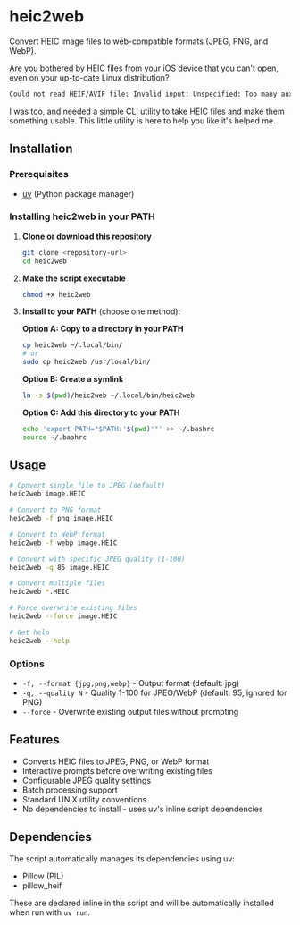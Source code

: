 # heic2web

Convert HEIC image files to web-compatible formats (JPEG, PNG, and WebP).

Are you bothered by HEIC files from your iOS device that you can't open, even on your up-to-date Linux distribution?
```bash
Could not read HEIF/AVIF file: Invalid input: Unspecified: Too many auxiliary image references
```

I was too, and needed a simple CLI utility to take HEIC files and make them something usable.  This little utility is here to help you like it's helped me.

## Installation

### Prerequisites

- [uv](https://docs.astral.sh/uv/) (Python package manager)

### Installing heic2web in your PATH

1. **Clone or download this repository**
   ```bash
   git clone <repository-url>
   cd heic2web
   ```

2. **Make the script executable**
   ```bash
   chmod +x heic2web
   ```

3. **Install to your PATH** (choose one method):

   **Option A: Copy to a directory in your PATH**
   ```bash
   cp heic2web ~/.local/bin/
   # or
   sudo cp heic2web /usr/local/bin/
   ```

   **Option B: Create a symlink**
   ```bash
   ln -s $(pwd)/heic2web ~/.local/bin/heic2web
   ```

   **Option C: Add this directory to your PATH**
   ```bash
   echo 'export PATH="$PATH:'$(pwd)'"' >> ~/.bashrc
   source ~/.bashrc
   ```

## Usage

```bash
# Convert single file to JPEG (default)
heic2web image.HEIC

# Convert to PNG format
heic2web -f png image.HEIC

# Convert to WebP format
heic2web -f webp image.HEIC

# Convert with specific JPEG quality (1-100)
heic2web -q 85 image.HEIC

# Convert multiple files
heic2web *.HEIC

# Force overwrite existing files
heic2web --force image.HEIC

# Get help
heic2web --help
```

### Options

- `-f, --format {jpg,png,webp}` - Output format (default: jpg)
- `-q, --quality N` - Quality 1-100 for JPEG/WebP (default: 95, ignored for PNG)
- `--force` - Overwrite existing output files without prompting

## Features

- Converts HEIC files to JPEG, PNG, or WebP format
- Interactive prompts before overwriting existing files
- Configurable JPEG quality settings
- Batch processing support
- Standard UNIX utility conventions
- No dependencies to install - uses uv's inline script dependencies

## Dependencies

The script automatically manages its dependencies using uv:
- Pillow (PIL)
- pillow_heif

These are declared inline in the script and will be automatically installed when run with `uv run`.
